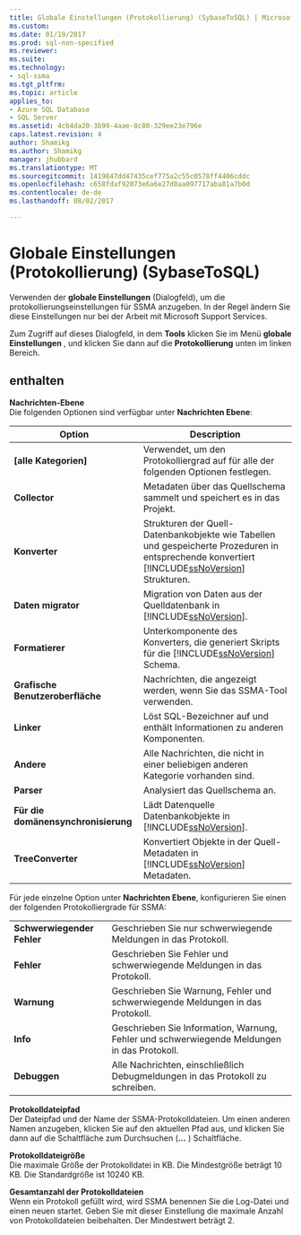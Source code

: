 ```yaml
---
title: Globale Einstellungen (Protokollierung) (SybaseToSQL) | Microsoft Docs
ms.custom: 
ms.date: 01/19/2017
ms.prod: sql-non-specified
ms.reviewer: 
ms.suite: 
ms.technology:
- sql-ssma
ms.tgt_pltfrm: 
ms.topic: article
applies_to:
- Azure SQL Database
- SQL Server
ms.assetid: 4cb4da20-3b99-4aae-8c80-329ee23e796e
caps.latest.revision: 4
author: Shamikg
ms.author: Shamikg
manager: jhubbard
ms.translationtype: MT
ms.sourcegitcommit: 1419847dd47435cef775a2c55c0578ff4406cddc
ms.openlocfilehash: c658fdaf92073e6a6e27d0aa097717aba81a7b0d
ms.contentlocale: de-de
ms.lasthandoff: 08/02/2017

---
```

# <a name="global-settings-logging-sybasetosql"></a>Globale Einstellungen (Protokollierung) (SybaseToSQL)
Verwenden der **globale Einstellungen** (Dialogfeld), um die protokollierungseinstellungen für SSMA anzugeben. In der Regel ändern Sie diese Einstellungen nur bei der Arbeit mit Microsoft Support Services.  
  
Zum Zugriff auf dieses Dialogfeld, in dem **Tools** klicken Sie im Menü **globale Einstellungen** , und klicken Sie dann auf die **Protokollierung** unten im linken Bereich.  
  
## <a name="options"></a>enthalten  
**Nachrichten-Ebene**  
Die folgenden Optionen sind verfügbar unter **Nachrichten Ebene**:  
  
|Option|Description|  
|----------|---------------|  
|**[alle Kategorien]**|Verwendet, um den Protokolliergrad auf für alle der folgenden Optionen festlegen.|  
|**Collector**|Metadaten über das Quellschema sammelt und speichert es in das Projekt.|  
|**Konverter**|Strukturen der Quell-Datenbankobjekte wie Tabellen und gespeicherte Prozeduren in entsprechende konvertiert [!INCLUDE[ssNoVersion](../../includes/ssnoversion_md.md)] Strukturen.|  
|**Daten migrator**|Migration von Daten aus der Quelldatenbank in [!INCLUDE[ssNoVersion](../../includes/ssnoversion_md.md)].|  
|**Formatierer**|Unterkomponente des Konverters, die generiert Skripts für die [!INCLUDE[ssNoVersion](../../includes/ssnoversion_md.md)] Schema.|  
|**Grafische Benutzeroberfläche**|Nachrichten, die angezeigt werden, wenn Sie das SSMA-Tool verwenden.|  
|**Linker**|Löst SQL-Bezeichner auf und enthält Informationen zu anderen Komponenten.|  
|**Andere**|Alle Nachrichten, die nicht in einer beliebigen anderen Kategorie vorhanden sind.|  
|**Parser**|Analysiert das Quellschema an.|  
|**Für die domänensynchronisierung**|Lädt Datenquelle Datenbankobjekte in [!INCLUDE[ssNoVersion](../../includes/ssnoversion_md.md)].|  
|**TreeConverter**|Konvertiert Objekte in der Quell-Metadaten in [!INCLUDE[ssNoVersion](../../includes/ssnoversion_md.md)] Metadaten.|  
  
Für jede einzelne Option unter **Nachrichten Ebene**, konfigurieren Sie einen der folgenden Protokolliergrade für SSMA:  
  
|||  
|-|-|  
|**Schwerwiegender Fehler**|Geschrieben Sie nur schwerwiegende Meldungen in das Protokoll.|  
|**Fehler**|Geschrieben Sie Fehler und schwerwiegende Meldungen in das Protokoll.|  
|**Warnung**|Geschrieben Sie Warnung, Fehler und schwerwiegende Meldungen in das Protokoll.|  
|**Info**|Geschrieben Sie Information, Warnung, Fehler und schwerwiegende Meldungen in das Protokoll.|  
|**Debuggen**|Alle Nachrichten, einschließlich Debugmeldungen in das Protokoll zu schreiben.|  
  
**Protokolldateipfad**  
Der Dateipfad und der Name der SSMA-Protokolldateien. Um einen anderen Namen anzugeben, klicken Sie auf den aktuellen Pfad aus, und klicken Sie dann auf die Schaltfläche zum Durchsuchen (**...** ) Schaltfläche.  
  
**Protokolldateigröße**  
Die maximale Größe der Protokolldatei in KB. Die Mindestgröße beträgt 10 KB. Die Standardgröße ist 10240 KB.  
  
**Gesamtanzahl der Protokolldateien**  
Wenn ein Protokoll gefüllt wird, wird SSMA benennen Sie die Log-Datei und einen neuen startet. Geben Sie mit dieser Einstellung die maximale Anzahl von Protokolldateien beibehalten. Der Mindestwert beträgt 2.  
  

